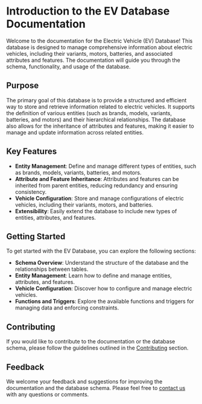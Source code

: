 # Introduction to the EV Database Documentation

Welcome to the documentation for the Electric Vehicle (EV) Database! This database is designed to manage comprehensive information about electric vehicles, including their variants, motors, batteries, and associated attributes and features. The documentation will guide you through the schema, functionality, and usage of the database.

## Purpose

The primary goal of this database is to provide a structured and efficient way to store and retrieve information related to electric vehicles. It supports the definition of various entities (such as brands, models, variants, batteries, and motors) and their hierarchical relationships. The database also allows for the inheritance of attributes and features, making it easier to manage and update information across related entities.

## Key Features

- **Entity Management**: Define and manage different types of entities, such as brands, models, variants, batteries, and motors.
- **Attribute and Feature Inheritance**: Attributes and features can be inherited from parent entities, reducing redundancy and ensuring consistency.
- **Vehicle Configuration**: Store and manage configurations of electric vehicles, including their variants, motors, and batteries.
- **Extensibility**: Easily extend the database to include new types of entities, attributes, and features.

## Getting Started

To get started with the EV Database, you can explore the following sections:

- **Schema Overview**: Understand the structure of the database and the relationships between tables.
- **Entity Management**: Learn how to define and manage entities, attributes, and features.
- **Vehicle Configuration**: Discover how to configure and manage electric vehicles.
- **Functions and Triggers**: Explore the available functions and triggers for managing data and enforcing constraints.

## Contributing

If you would like to contribute to the documentation or the database schema, please follow the guidelines outlined in the [Contributing](contributing.md) section.

## Feedback

We welcome your feedback and suggestions for improving the documentation and the database schema. Please feel free to [contact us](contact.md) with any questions or comments.
